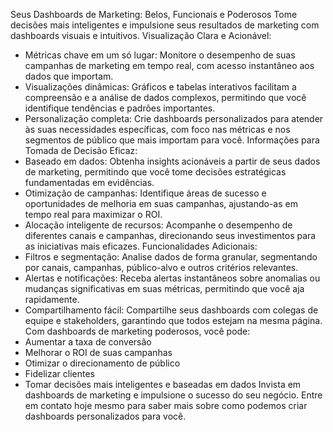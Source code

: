 Seus Dashboards de Marketing: Belos, Funcionais e Poderosos
Tome decisões mais inteligentes e impulsione seus resultados de marketing com dashboards visuais e intuitivos.
Visualização Clara e Acionável:
 * Métricas chave em um só lugar: Monitore o desempenho de suas campanhas de marketing em tempo real, com acesso instantâneo aos dados que importam.
 * Visualizações dinâmicas: Gráficos e tabelas interativos facilitam a compreensão e a análise de dados complexos, permitindo que você identifique tendências e padrões importantes.
 * Personalização completa: Crie dashboards personalizados para atender às suas necessidades específicas, com foco nas métricas e nos segmentos de público que mais importam para você.
Informações para Tomada de Decisão Eficaz:
 * Baseado em dados: Obtenha insights acionáveis a partir de seus dados de marketing, permitindo que você tome decisões estratégicas fundamentadas em evidências.
 * Otimização de campanhas: Identifique áreas de sucesso e oportunidades de melhoria em suas campanhas, ajustando-as em tempo real para maximizar o ROI.
 * Alocação inteligente de recursos: Acompanhe o desempenho de diferentes canais e campanhas, direcionando seus investimentos para as iniciativas mais eficazes.
Funcionalidades Adicionais:
 * Filtros e segmentação: Analise dados de forma granular, segmentando por canais, campanhas, público-alvo e outros critérios relevantes.
 * Alertas e notificações: Receba alertas instantâneos sobre anomalias ou mudanças significativas em suas métricas, permitindo que você aja rapidamente.
 * Compartilhamento fácil: Compartilhe seus dashboards com colegas de equipe e stakeholders, garantindo que todos estejam na mesma página.
Com dashboards de marketing poderosos, você pode:
 * Aumentar a taxa de conversão
 * Melhorar o ROI de suas campanhas
 * Otimizar o direcionamento de público
 * Fidelizar clientes
 * Tomar decisões mais inteligentes e baseadas em dados
Invista em dashboards de marketing e impulsione o sucesso do seu negócio.
Entre em contato hoje mesmo para saber mais sobre como podemos criar dashboards personalizados para você.
